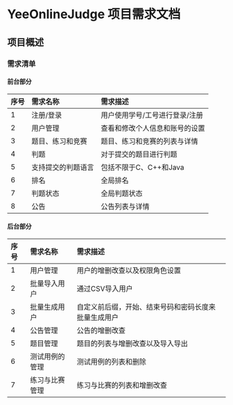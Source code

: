 # YeeOnlineJudge 项目需求文档

## 项目概述

### 需求清单

#### 前台部分

| 序号 | 需求名称           | 需求描述                       |
| :--- | :----------------- | :----------------------------- |
| 1    | 注册/登录          | 用户使用学号/工号进行登录/注册 |
| 2    | 用户管理           | 查看和修改个人信息和账号的设置 |
| 3    | 题目、练习和竞赛   | 题目、练习和竞赛的列表与详情   |
| 4    | 判题               | 对于提交的题目进行判题         |
| 5    | 支持提交的判题语言 | 包括不限于C、C++和Java         |
| 6    | 排名               | 全局排名                       |
| 7    | 判题状态           | 全局判题状态                   |
| 8    | 公告               | 公告列表与详情                 |

#### 后台部分

| 序号 | 需求名称       | 需求描述                                             |
| :--- | :------------- | :--------------------------------------------------- |
| 1    | 用户管理       | 用户的增删改查以及权限角色设置                       |
| 2    | 批量导入用户   | 通过CSV导入用户                                      |
| 3    | 批量生成用户   | 自定义前后缀，开始、结束号码和密码长度来批量生成用户 |
| 4    | 公告管理       | 公告的增删改查                                       |
| 5    | 题目管理       | 题目的列表与增删改查以及导入导出                     |
| 6    | 测试用例的管理 | 测试用例的列表和删除                                 |
| 7    | 练习与比赛管理 | 练习与比赛的列表和增删改查                           |
